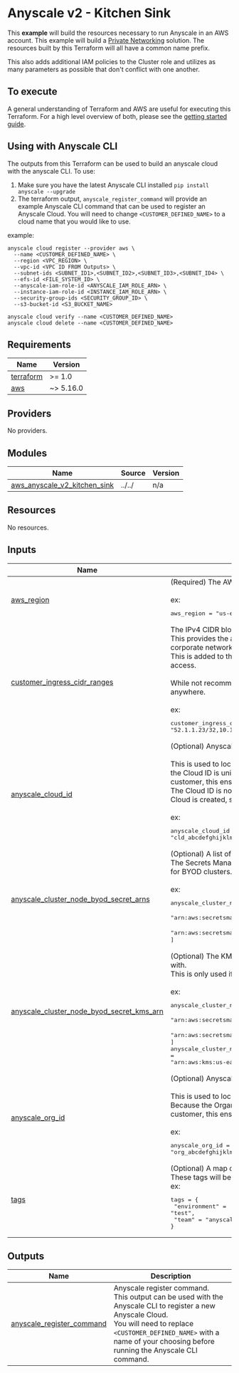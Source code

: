 # Anyscale v2 - Kitchen Sink

This **example** will build the resources necessary to run Anyscale in an AWS account. This example will build a
[Private Networking](https://docs.anyscale.com/cloud-deployment/aws/manage-clouds#anyscale-clouds-on-aws) solution.
The resources built by this Terraform will all have a common name prefix.

This also adds additional IAM policies to the Cluster role and utilizes as many parameters as possible that don't conflict with one another.

## To execute
A general understanding of Terraform and AWS are useful for executing this Terraform. For a high level overview of both,
please see the [getting started guide](https://github.com/anyscale/terraform-aws-anyscale-cloudfoundation-modules/blob/main/getting-started.md).

## Using with Anyscale CLI

The outputs from this Terraform can be used to build an anyscale cloud with the anyscale CLI. To use:
1. Make sure you have the latest Anyscale CLI installed `pip install anyscale --upgrade`
2. The terraform output, `anyscale_register_command` will provide an example Anyscale CLI command that can be used to register an Anyscale Cloud. You will need to change `<CUSTOMER_DEFINED_NAME>` to a cloud name that you would like to use.

example:

```
anyscale cloud register --provider aws \
  --name <CUSTOMER_DEFINED_NAME> \
  --region <VPC_REGION> \
  --vpc-id <VPC ID FROM Outputs> \
  --subnet-ids <SUBNET_ID1>,<SUBNET_ID2>,<SUBNET_ID3>,<SUBNET_ID4> \
  --efs-id <FILE_SYSTEM_ID> \
  --anyscale-iam-role-id <ANYSCALE_IAM_ROLE_ARN> \
  --instance-iam-role-id <INSTANCE_IAM_ROLE_ARN> \
  --security-group-ids <SECURITY_GROUP_ID> \
  --s3-bucket-id <S3_BUCKET_NAME>

anyscale cloud verify --name <CUSTOMER_DEFINED_NAME>
anyscale cloud delete --name <CUSTOMER_DEFINED_NAME>
```

<!-- BEGINNING OF PRE-COMMIT-TERRAFORM DOCS HOOK -->
## Requirements

| Name | Version |
|------|---------|
| <a name="requirement_terraform"></a> [terraform](#requirement\_terraform) | >= 1.0 |
| <a name="requirement_aws"></a> [aws](#requirement\_aws) | ~> 5.16.0 |

## Providers

No providers.

## Modules

| Name | Source | Version |
|------|--------|---------|
| <a name="module_aws_anyscale_v2_kitchen_sink"></a> [aws\_anyscale\_v2\_kitchen\_sink](#module\_aws\_anyscale\_v2\_kitchen\_sink) | ../../ | n/a |

## Resources

No resources.

## Inputs

| Name | Description | Type | Default | Required |
|------|-------------|------|---------|:--------:|
| <a name="input_aws_region"></a> [aws\_region](#input\_aws\_region) | (Required) The AWS region in which all resources will be created.<br><br>ex:<pre>aws_region = "us-east-2"</pre> | `string` | n/a | yes |
| <a name="input_customer_ingress_cidr_ranges"></a> [customer\_ingress\_cidr\_ranges](#input\_customer\_ingress\_cidr\_ranges) | The IPv4 CIDR block that is allowed to access the clusters.<br>This provides the ability to lock down the v1 stack to just the public IPs of a corporate network.<br>This is added to the security group and allows port 443 (https) and 22 (ssh) access.<br><br>While not recommended, you can set this to `0.0.0.0/0` to allow access from anywhere.<br><br>ex:<pre>customer_ingress_cidr_ranges = "52.1.1.23/32,10.1.0.0/16"</pre> | `string` | n/a | yes |
| <a name="input_anyscale_cloud_id"></a> [anyscale\_cloud\_id](#input\_anyscale\_cloud\_id) | (Optional) Anyscale Cloud ID.<br><br>This is used to lock down the cross account access role by Cloud ID. Because the Cloud ID is unique to each<br>customer, this ensures that only the customer can access their own resources. The Cloud ID is not known until the<br>Cloud is created, so this is an optional variable.<br><br>ex:<pre>anyscale_cloud_id = "cld_abcdefghijklmnop1234567890"</pre> | `string` | `null` | no |
| <a name="input_anyscale_cluster_node_byod_secret_arns"></a> [anyscale\_cluster\_node\_byod\_secret\_arns](#input\_anyscale\_cluster\_node\_byod\_secret\_arns) | (Optional) A list of Secrets Manager ARNs.<br>The Secrets Manager secret ARNs that the cluster node role needs access to for BYOD clusters.<br><br>ex:<pre>anyscale_cluster_node_secret_arns = [<br>  "arn:aws:secretsmanager:us-east-1:123456789012:secret:my-secret-1",<br>  "arn:aws:secretsmanager:us-east-1:123456789012:secret:my-secret-2",<br>]</pre> | `list(string)` | `[]` | no |
| <a name="input_anyscale_cluster_node_byod_secret_kms_arn"></a> [anyscale\_cluster\_node\_byod\_secret\_kms\_arn](#input\_anyscale\_cluster\_node\_byod\_secret\_kms\_arn) | (Optional) The KMS key ARN that the Secrets Manager secrets are encrypted with.<br>This is only used if `anyscale_cluster_node_byod_secret_arns` is also provided.<br><br>ex:<pre>anyscale_cluster_node_secret_arns = [<br>  "arn:aws:secretsmanager:us-east-1:123456789012:secret:my-secret-1",<br>  "arn:aws:secretsmanager:us-east-1:123456789012:secret:my-secret-2",<br>]<br>anyscale_cluster_node_secret_kms_arn = "arn:aws:kms:us-east-1:123456789012:key/12345678-1234-1234-1234-123456789012"</pre> | `string` | `null` | no |
| <a name="input_anyscale_org_id"></a> [anyscale\_org\_id](#input\_anyscale\_org\_id) | (Optional) Anyscale Organization ID.<br><br>This is used to lock down the cross account access role by Organization ID. Because the Organization ID is unique to each<br>customer, this ensures that only the customer can access their own resources.<br><br>ex:<pre>anyscale_org_id = "org_abcdefghijklmn1234567890"</pre> | `string` | `null` | no |
| <a name="input_tags"></a> [tags](#input\_tags) | (Optional) A map of tags.<br>These tags will be added to all cloud resources that accept tags.<br>ex:<pre>tags = {<br>  "environment" = "test",<br>  "team" = "anyscale"<br>}</pre> | `map(string)` | <pre>{<br>  "environment": "test",<br>  "test": true<br>}</pre> | no |

## Outputs

| Name | Description |
|------|-------------|
| <a name="output_anyscale_register_command"></a> [anyscale\_register\_command](#output\_anyscale\_register\_command) | Anyscale register command.<br>This output can be used with the Anyscale CLI to register a new Anyscale Cloud.<br>You will need to replace `<CUSTOMER_DEFINED_NAME>` with a name of your choosing before running the Anyscale CLI command. |
<!-- END OF PRE-COMMIT-TERRAFORM DOCS HOOK -->
